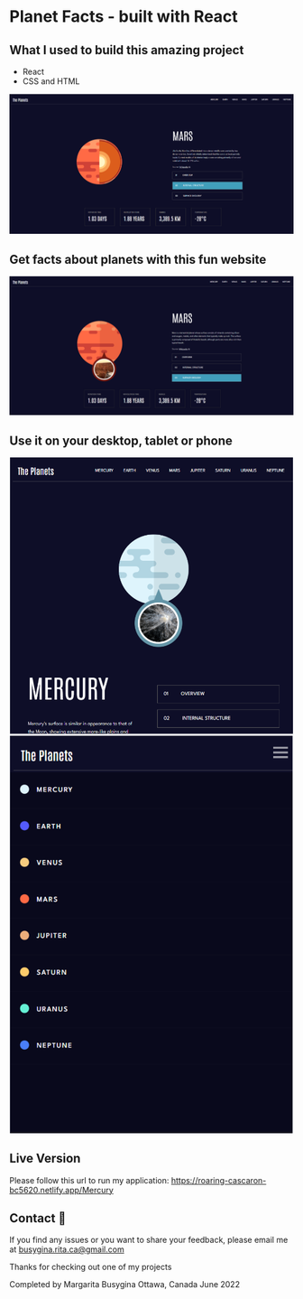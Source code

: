 # Planet Facts - built with React

## What I used to build this amazing project

* React
* CSS and HTML

![Design preview](./public/images/preview-desktop-2.PNG)

## Get facts about planets with this fun website
![Design preview](./public/images/preview-desktop.PNG)

## Use it on your desktop, tablet or phone
![Design preview](./public/images/preview-tablet.PNG)
![Design preview](./public/images/preview-menu.PNG)

## Live Version

Please follow this url to run my application: https://roaring-cascaron-bc5620.netlify.app/Mercury


##  Contact 👋
If you find any issues or you want to share your feedback, please email me at busygina.rita.ca@gmail.com

Thanks for checking out one of my projects

Completed by Margarita Busygina
Ottawa, Canada
June 2022
